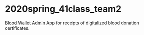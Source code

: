 # 2020spring_41class_team2

[Blood Wallet Admin App](https://github.com/pleiades-s/BloodWallet_Admin) for receipts of digitalized blood donation certificates.
